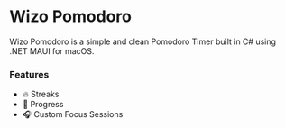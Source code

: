 # Wizo Pomodoro

Wizo Pomodoro is a simple and clean Pomodoro Timer built in C# using .NET MAUI for macOS.

### Features
- 🔥 Streaks
- 📆 Progress
- 🎧 Custom Focus Sessions
